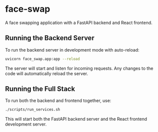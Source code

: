 # face-swap

A face swapping application with a FastAPI backend and React frontend.

## Running the Backend Server

To run the backend server in development mode with auto-reload:

```bash
uvicorn face_swap.app:app --reload
```

The server will start and listen for incoming requests. Any changes to the code will automatically reload the server.

## Running the Full Stack

To run both the backend and frontend together, use:

```bash
./scripts/run_services.sh
```

This will start both the FastAPI backend server and the React frontend development server.
